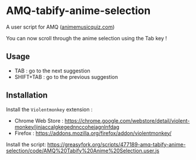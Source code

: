 # AMQ-tabify-anime-selection
A user script for AMQ ([animemusicquiz.com](https://animemusicquiz.com/))

You can now scroll through the anime selection using the Tab key !

## Usage 
- TAB : go to the next suggestion
- SHIFT+TAB : go to the previous suggestion

## Installation 

Install the `Violentmonkey` extension :
 - Chrome Web Store : https://chrome.google.com/webstore/detail/violent-monkey/jinjaccalgkegednnccohejagnlnfdag
 - Firefox : https://addons.mozilla.org/firefox/addon/violentmonkey/

Install the script: https://greasyfork.org/scripts/477189-amq-tabify-anime-selection/code/AMQ%20Tabify%20Anime%20Selection.user.js
